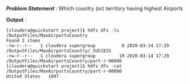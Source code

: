 ***Problem Statement*** : Which country (or) territory having highest Airports

**Output** : 
```
[cloudera@quickstart project]$ hdfs dfs -ls /OutputFiles/MaxAirportsCountry
Found 2 items
-rw-r--r--   1 cloudera supergroup          0 2020-03-14 17:29 /OutputFiles/MaxAirportsCountry/_SUCCESS
-rw-r--r--   1 cloudera supergroup         19 2020-03-14 17:29 /OutputFiles/MaxAirportsCountry/part-r-00000
[cloudera@quickstart project]$ hdfs dfs -cat /OutputFiles/MaxAirportsCountry/part-r-00000
United States	1697
```
